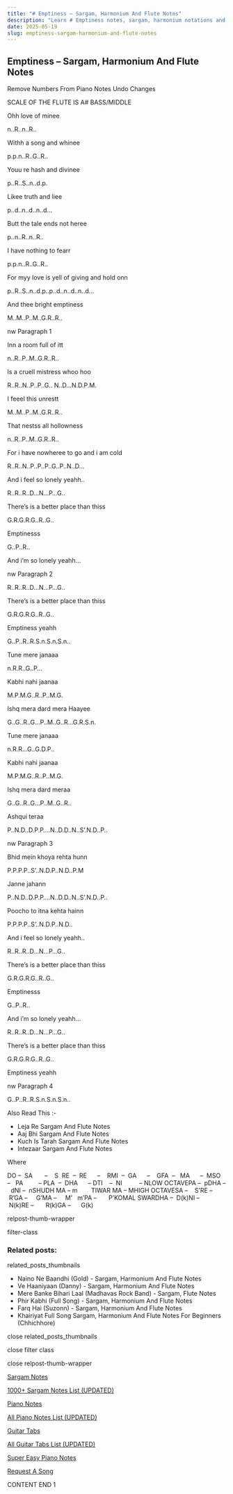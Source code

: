 ```yaml
---
title: "# Emptiness – Sargam, Harmonium And Flute Notes"
description: "Learn # Emptiness notes, sargam, harmonium notations and flute notes. Easy step-by-step tutorial for beginners."
date: 2025-05-19
slug: emptiness-sargam-harmonium-and-flute-notes
---
```


## Emptiness – Sargam, Harmonium And Flute Notes

Remove Numbers From Piano Notes
Undo Changes



SCALE OF THE FLUTE IS A# BASS/MIDDLE

Ohh love of minee

n..R..n..R..

Withh a song and whinee

p.p.n..R..G..R..

Youu re hash and divinee

p..R..S..n..d.p.

Likee truth and liee

p..d..n..d..n..d…

Butt the tale ends not heree

p..n..R..n..R..

I have nothing to fearr

p.p.n..R..G..R..

For myy love is yell of giving and hold onn

p..R..S..n..d.p..p..d..n..d..n..d…

And thee bright emptiness

M..M..P..M..G.R..R..

nw Paragraph 1

Inn a room full of itt

n..R..P..M..G.R..R..

Is a cruell mistress whoo hoo

R..R..N..P..P..G.. N..D…N.D.P.M.

I feeel this unrestt

M..M..P..M..G.R..R..

That nestss all hollowness

n..R..P..M..G.R..R..

For i have nowheree to go and i am cold

R..R..N..P..P..P..G..P..N..D…

And i feel so lonely yeahh..

R..R..R..D…N…P…G..

There’s is a better place than thiss

G.R.G.R.G..R..G..

Emptinesss

G..P..R..

And i’m so lonely yeahh…

nw Paragraph 2

R..R..R..D…N…P…G..

There’s is a better place than thiss

G.R.G.R.G..R..G..

Emptiness yeahh

G..P..R..R.S.n.S.n.S.n..

Tune mere janaaa

n.R.R..G..P…

Kabhi nahi jaanaa

M.P.M.G..R..P..M.G.

Ishq mera dard mera Haayee

G..G..R..G…P..M..G..R…G.R.S.n.

Tune mere janaaa

n.R.R…G..G.D.P..

Kabhi nahi jaanaa

M.P.M.G..R..P..M.G.

Ishq mera dard meraa

G..G..R..G…P..M..G..R..

Ashqui teraa

P..N.D..D.P.P….N..D.D..N..S’.N.D..P..

nw Paragraph 3

Bhid mein khoya rehta hunn

P.P.P.P..S’..N.D.P..N.D..P.M

Janne jahann

P..N.D..D.P.P….N..D.D..N..S’.N.D..P..

Poocho to itna kehta hainn

P.P.P.P..S’..N.D.P..N.D..

And i feel so lonely yeahh..

R..R..R..D…N…P…G..

There’s is a better place than thiss

G.R.G.R.G..R..G..

Emptinesss

G..P..R..

And i’m so lonely yeahh…

R..R..R..D…N…P…G..

There’s is a better place than thiss

G.R.G.R.G..R..G..

Emptiness yeahh

nw Paragraph 4

G..P..R..R.S.n.S.n.S.n..



Also Read This :-



* Leja Re Sargam And Flute Notes
* Aaj Bhi Sargam And Flute Notes
* Kuch Is Tarah Sargam And Flute Notes
* Intezaar Sargam And Flute Notes

Where



DO –  SA       –    S  RE  –  RE      –    RMI  –  GA      –    GFA  –   MA      –  MSO  –   PA         – PLA  –  DHA      – DTI    –  NI          – NLOW OCTAVEPA –  pDHA –  dNI –  nSHUDH MA – m        TIWAR MA – MHIGH OCTAVESA –    S’RE –     R’GA –     G’MA –     M’   m’PA –       P’KOMAL SWARDHA –  D(k)NI –       N(k)RE –       R(k)GA –      G(k)



relpost-thumb-wrapper

filter-class

### Related posts:

related_posts_thumbnails

* Naino Ne Baandhi (Gold) - Sargam, Harmonium And Flute Notes
* Ve Haaniyaan (Danny) - Sargam, Harmonium And Flute Notes
* Mere Banke Bihari Laal (Madhavas Rock Band) - Sargam, Flute Notes
* Phir Kabhi (Full Song) - Sargam, Harmonium And Flute Notes
* Farq Hai (Suzonn) - Sargam, Harmonium And Flute Notes
* Khairiyat Full Song Sargam, Harmonium And Flute Notes For Beginners (Chhichhore)

close related_posts_thumbnails

close filter class

close relpost-thumb-wrapper

[Sargam Notes](/sargam-notes.html)

[1000+ Sargam Notes List (UPDATED)](/all-songs-list-sargam-notes.html)

[Piano Notes](/piano-notes.html)

[All Piano Notes List (UPDATED)](/all-songs-list-piano-notes.html)

[Guitar Tabs](/guitar-tabs.html)

[All Guitar Tabs List (UPDATED)](/all-songs-list-guitar-tabs.html)

[Super Easy Piano Notes](https://studywall.in/)

[Request A Song](/request-a-song.html)

CONTENT END 1

